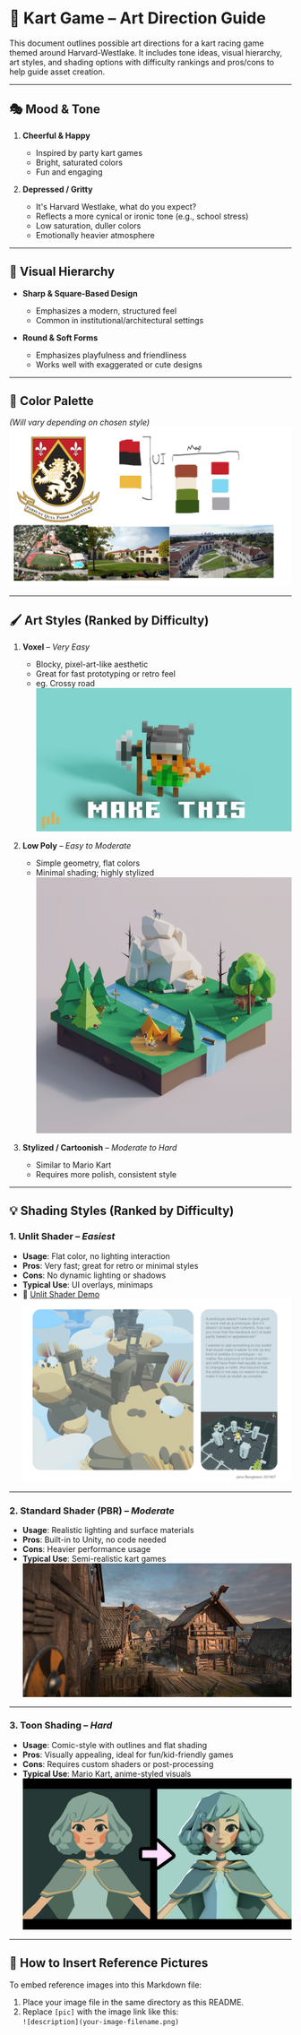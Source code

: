 # 🏁 Kart Game – Art Direction Guide

This document outlines possible art directions for a kart racing game themed around Harvard-Westlake. It includes tone ideas, visual hierarchy, art styles, and shading options with difficulty rankings and pros/cons to help guide asset creation.

---

## 🎭 Mood & Tone

1. **Cheerful & Happy**  
   - Inspired by party kart games  
   - Bright, saturated colors  
   - Fun and engaging

2. **Depressed / Gritty**  
   - It's Harvard Westlake, what do you expect? 
   - Reflects a more cynical or ironic tone (e.g., school stress)  
   - Low saturation, duller colors  
   - Emotionally heavier atmosphere

---

## 🧩 Visual Hierarchy

- **Sharp & Square-Based Design**  
  - Emphasizes a modern, structured feel  
  - Common in institutional/architectural settings

- **Round & Soft Forms**  
  - Emphasizes playfulness and friendliness  
  - Works well with exaggerated or cute designs

---

## 🎨 Color Palette
*(Will vary depending on chosen style)*  
![color palette](./colorPalette.png)



---

## 🖌️ Art Styles (Ranked by Difficulty)

1. **Voxel** – *Very Easy*  
   - Blocky, pixel-art-like aesthetic 
   - Great for fast prototyping or retro feel  
   - eg. Crossy road
    ![voxel](./pic6.jpg)

2. **Low Poly** – *Easy to Moderate*  
   - Simple geometry, flat colors  
   - Minimal shading; highly stylized
   ![low poly](./pic5.jpeg)

3. **Stylized / Cartoonish** – *Moderate to Hard*  
   - Similar to Mario Kart  
   - Requires more polish, consistent style  

---

## 💡 Shading Styles (Ranked by Difficulty)

### 1. **Unlit Shader** – *Easiest*  
- **Usage**: Flat color, no lighting interaction  
- **Pros**: Very fast; great for retro or minimal styles  
- **Cons**: No dynamic lighting or shadows  
- **Typical Use**: UI overlays, minimaps  
- 🔗 [Unlit Shader Demo](https://www.polygon-treehouse.com/blog/2017/10/2/lighting-the-unlit)  
![unlit](./pic3.jpg)

---

### 2. **Standard Shader (PBR)** – *Moderate*  
- **Usage**: Realistic lighting and surface materials  
- **Pros**: Built-in to Unity, no code needed  
- **Cons**: Heavier performance usage  
- **Typical Use**: Semi-realistic kart games  
![standard](./pic4.jpg)

---

### 3. **Toon Shading** – *Hard*  
- **Usage**: Comic-style with outlines and flat shading  
- **Pros**: Visually appealing, ideal for fun/kid-friendly games  
- **Cons**: Requires custom shaders or post-processing  
- **Typical Use**: Mario Kart, anime-styled visuals  
![toon](./pic2.jpg)

---

## 📌 How to Insert Reference Pictures
To embed reference images into this Markdown file:
1. Place your image file in the same directory as this README.
2. Replace `[pic]` with the image link like this:  
   `![description](your-image-filename.png)`